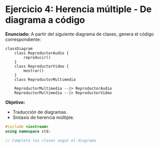 # Ejercicio 4: Herencia múltiple - De diagrama a código

**Enunciado:**
A partir del siguiente diagrama de clases, genera el código correspondiente:

```mermaid
classDiagram
    class ReproductorAudio {
        reproducir()
    }
    class ReproductorVideo {
        mostrar()
    }
    class ReproductorMultimedia

    ReproductorMultimedia --|> ReproductorAudio
    ReproductorMultimedia --|> ReproductorVideo
```

**Objetivo:**
- Traducción de diagramas.
- Sintaxis de herencia múltiple.

```cpp
#include <iostream>
using namespace std;

// Completa las clases según el diagrama
```
